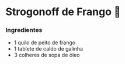 # Strogonoff de Frango :chicken:



### Ingredientes

- 1 quilo de peito de frango
- 1 tablete de caldo de galinha
- 3 colheres de sopa de óleo
